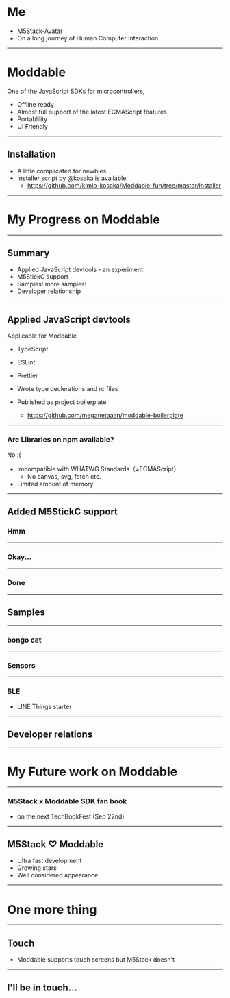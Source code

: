# Me
  * M5Stack-Avatar
  * On a long journey of Human Computer Interaction
  
---

# Moddable

One of the JavaScript SDKs for microcontrollers,

* Offline ready
* Almost full support of the latest ECMAScript features
* Portablility
* UI Friendly

---

## Installation

* A little complicated for newbies
* Installer script by @kosaka is available
  * https://github.com/kimio-kosaka/Moddable_fun/tree/master/Installer

---

# My Progress on Moddable

---

## Summary

* Applied JavaScript devtools - an experiment
* M5StickC support
* Samples! more samples!
* Developer relationship

---

## Applied JavaScript devtools

Applicable for Moddable

* TypeScript
* ESLint
* Prettier

* Wrote type declerations and rc files
* Published as project boilerplate
  * https://github.com/meganetaaan/moddable-boilerplate

---

### Are Libraries on npm available?

No :(

* Imcompatible with WHATWG Standards（≠ECMAScript）
  * No canvas, svg, fetch etc.
* Limited amount of memory

---

## Added M5StickC support

### Hmm

---

### Okay...

---

### Done

---

## Samples

---

### bongo cat

---

### Sensors

---

### BLE

* LINE Things starter

---

## Developer relations

---

# My Future work on Moddable

---

###  M5Stack x Moddable SDK fan book
  * on the next TechBookFest (Sep 22nd)

---

## M5Stack ♡ Moddable

* Ultra fast development
* Growing stars
* Well considered appearance

---

# One more thing

---

## Touch

* Moddable supports touch screens but M5Stack doesn't

---

## I'll be in touch...
